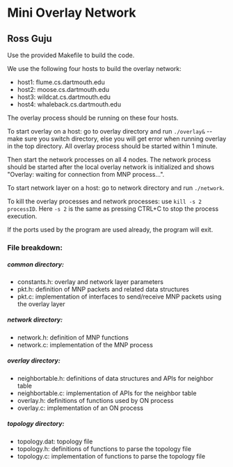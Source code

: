 # Mini Overlay Network
## Ross Guju
Use the provided Makefile to build the code. 

We use the following four hosts to build the overlay network: 
* host1: flume.cs.dartmouth.edu
* host2: moose.cs.dartmouth.edu
* host3: wildcat.cs.dartmouth.edu
* host4: whaleback.cs.dartmouth.edu

The overlay process should be running on these four hosts. 

To start overlay on a host: go to overlay directory and run `./overlay&` -- make sure you switch directory, else you will get error when running overlay in the top directory. All overlay process should be started within 1 minute.

Then start the network processes on all 4 nodes. The network process should be started after the local overlay network is initialized and 
shows "Overlay: waiting for connection from MNP process...". 

To start network layer on a host: go to network directory and run `./network`.

To kill the overlay processes and network processes: use `kill -s 2 processID`. Here `-s 2` is the same as pressing CTRL+C to stop the process execution. 

If the ports used by the program are used already, the program will exit.

### File breakdown:
##### common directory:
* constants.h: overlay and network layer parameters
* pkt.h: definition of MNP packets and related data structures
* pkt.c: implementation of interfaces to send/receive MNP packets using the overlay layer

##### network directory:
* network.h: definition of MNP functions
* network.c: implementation of the MNP process

##### overlay directory:
* neighbortable.h: definitions of data structures and APIs for neighbor table 
* neighbortable.c: implementation of APIs for the neighbor table 
* overlay.h: definitions of functions used by ON process
* overlay.c: implementation of an ON process

##### topology directory:
* topology.dat: topology file 
* topology.h: definitions of functions to parse the topology file
* topology.c: implementation of functions to parse the topology file 


